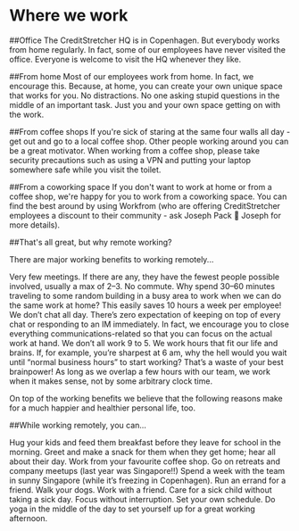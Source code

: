 
# Where we work


##Office
The CreditStretcher HQ is in Copenhagen. But everybody works from home regularly. In fact, some of our employees have never visited the office. Everyone is welcome to visit the HQ whenever they like.

##From home
Most of our employees work from home. In fact, we encourage this. Because, at home, you can create your own unique space that works for you. No distractions. No one asking stupid questions in the middle of an important task. Just you and your own space getting on with the work.

##From coffee shops
If you're sick of staring at the same four walls all day - get out and go to a local coffee shop. Other people working around you can be a great motivator. When working from a coffee shop, please take security precautions such as using a VPN and putting your laptop somewhere safe while you visit the toilet.

##From a coworking space
If you don't want to work at home or from a coffee shop, we're happy for you to work from a coworking space. You can find the best around by using Workfrom (who are offering CreditStretcher employees a discount to their community - ask  Joseph Pack 🦓 Joseph  for more details).


##That's all great, but why remote working?

There are major working benefits to working remotely...

Very few meetings. If there are any, they have the fewest people possible involved, usually a max of 2–3.
No commute. Why spend 30–60 minutes traveling to some random building in a busy area to work when we can do the same work at home? This easily saves 10 hours a week per employee!
We don’t chat all day. There’s zero expectation of keeping on top of every chat or responding to an IM immediately. In fact, we encourage you to close everything communications-related so that you can focus on the actual work at hand.
We don’t all work 9 to 5. We work hours that fit our life and brains. If, for example, you’re sharpest at 6 am, why the hell would you wait until “normal business hours” to start working? That’s a waste of your best brainpower! As long as we overlap a few hours with our team, we work when it makes sense, not by some arbitrary clock time.

On top of the working benefits we believe that the following reasons make for a much happier and healthier personal life, too.

##While working remotely, you can...

Hug your kids and feed them breakfast before they leave for school in the morning.
Greet and make a snack for them when they get home; hear all about their day.
Work from your favourite coffee shop.
Go on retreats and company meetups (last year was Singapore!!)
Spend a week with the team in sunny Singapore (while it’s freezing in Copenhagen).
Run an errand for a friend.
Walk your dogs.
Work with a friend.
Care for a sick child without taking a sick day.
Focus without interruption.
Set your own schedule.
Do yoga in the middle of the day to set yourself up for a great working afternoon.

